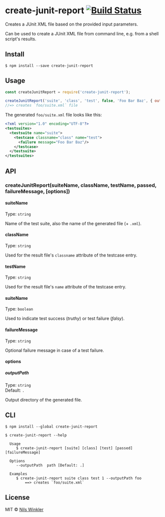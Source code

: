 # create-junit-report [![Build Status](https://travis-ci.org/nwinkler/create-junit-report.svg?branch=master)](https://travis-ci.org/nwinkler/create-junit-report)

Creates a JUnit XML file based on the provided input parameters.

Can be used to create a JUnit XML file from command line, e.g. from a shell script's results.

## Install

```
$ npm install --save create-junit-report
```


## Usage

```js
const createJunitReport = require('create-junit-report');

createJunitReport('suite', 'class', 'test', false, 'Foo Bar Baz', { outputPath: 'foo' });
//=> creates `foo/suite.xml` file
```

The generated `foo/suite.xml` file looks like this:

```xml
<?xml version="1.0" encoding="UTF-8"?>
<testsuites>
  <testsuite name="suite">
    <testcase classname="class" name="test">
      <failure message="Foo Bar Baz"/>
    </testcase>
  </testsuite>
</testsuites>
```

## API

### createJunitReport(suiteName, className, testName, passed, failureMessage, [options])

#### suiteName

Type: `string`

Name of the test suite, also the name of the generated file (+ `.xml`).

#### className

Type: `string`

Used for the result file's `classname` attribute of the testcase entry.

#### testName

Type: `string`

Used for the result file's `name` attribute of the testcase entry.

#### suiteName

Type: `boolean`

Used to indicate test success (_truthy_) or test failure (_falsy_).

#### failureMessage

Type: `string`

Optional failure message in case of a test failure.

#### options

##### outputPath

Type: `string`  
Default: `.`

Output directory of the generated file.


## CLI

```
$ npm install --global create-junit-report
```

```
$ create-junit-report --help

  Usage
	 $ create-junit-report [suite] [class] [test] [passed] [failureMessage]

  Options
	 --outputPath  path [Default: .]

  Examples
	 $ create-junit-report suite class test 1 --outputPath foo
		 ==> creates `foo/suite.xml`
```

## License

MIT © [Nils Winkler](https://github.com/nwinkler)
